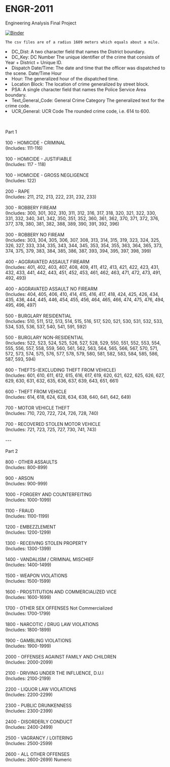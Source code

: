 # ENGR-2011
Engineering Analysis Final Project

[![Binder](https://mybinder.org/badge_logo.svg)](https://mybinder.org/v2/gh/djhunter67/ENGR-2011.git/master)
    
    The csv files are of a radius 1609 meters which equals about a mile.

<u2>
    <li> DC_Dist: A two character field that names the District boundary.</li>
    <li> DC_Key: DC Number The unique identifier of the crime that consists of Year + District + Unique ID.</li>
    <li>Dispatch Date/Time: The date and time that the officer was dispatched to the scene.	Date/Time
Hour</li>
  <li>Hour: The generalized hour of the dispatched time.	</li>
  <li>Location Block: The location of crime generalized by street block.</li>
  <li>PSA: A single character field that names the Police Service Area boundary.</li>
  <li>Text_General_Code: General Crime Category The generalized text for the crime code.</li>
  <li>UCR_General: UCR Code The rounded crime code, i.e. 614 to 600.</li>
</u2>

<br /><br />Part 1<br /><br />100 - HOMICIDE - CRIMINAL<br />(Includes: 111-116)<br /><br />100 - HOMICIDE - JUSTIFIABLE<br />(Includes: 117 - 118)<br /><br />100 - HOMICIDE - GROSS NEGLIGENCE<br />(Includes: 122)<br /><br />200 - RAPE<br />(Includes: 211, 212, 213, 222, 231, 232, 233)<br /><br />300 - ROBBERY FIREAM<br />(Includes: 300, 301, 302, 310, 311, 312, 316, 317, 318, 320, 321, 322, 330, 331, 332, 340, 341, 342, 350, 351, 352, 360, 361, 362, 370, 371, 372, 376, 377, 378, 380, 381, 382, 388, 389, 390, 391, 392, 396)<br /><br />300 - ROBBERY NO FIREAM<br />(Includes: 303, 304, 305, 306, 307, 308, 313, 314, 315, 319, 323, 324, 325, 326, 327, 333, 334, 335, 343, 344, 345, 353, 354, 355, 363, 364, 365, 373, 374, 375, 379, 383, 384, 385, 386, 387, 393, 394, 395, 397, 398, 399)<br /><br />400 - AGGRAVATED ASSAULT FIREARM<br />(Includes: 401, 402, 403, 407, 408, 409, 411, 412, 413, 421, 422, 423, 431, 432, 433, 441, 442, 443, 451, 452, 453, 461, 462, 463, 471, 472, 473, 491, 492, 493)<br /><br />400 - AGGRAVATED ASSAULT NO FIREARM<br />(Includes: 404, 405, 406, 410, 414, 415, 416, 417, 418, 424, 425, 426, 434, 435, 436, 444, 445, 446, 454, 455, 456, 464, 465, 466, 474, 475, 476, 494, 495, 496, 497)<br /><br />500 - BURGLARY RESIDENTIAL<br />(Includes: 510, 511, 512, 513, 514, 515, 516, 517, 520, 521, 530, 531, 532, 533, 534, 535, 536, 537, 540, 541, 591, 592)<br /><br />500 - BURGLARY NON-RESIDENTIAL<br />(Includes: 522, 523, 524, 525, 526, 527, 528, 529, 550, 551, 552, 553, 554, 555, 556, 557, 558, 559, 560, 561, 562, 563, 564, 565, 566, 567, 570, 571, 572, 573, 574, 575, 576, 577, 578, 579, 580, 581, 582, 583, 584, 585, 586, 587, 593, 594)<br /><br />600 - THEFTS-(EXCLUDING THEFT FROM VEHICLE)<br />(Includes: 601, 610, 611, 612, 615, 616, 617, 619, 620, 621, 622, 625, 626, 627, 629, 630, 631, 632, 635, 636, 637, 639, 643, 651, 661)<br /><br />600 - THEFT FROM VEHICLE<br />(Includes: 614, 618, 624, 628, 634, 638, 640, 641, 642, 649)<br /><br />700 - MOTOR VEHICLE THEFT<br />(Includes: 710, 720, 722, 724, 726, 728, 740)<br /><br />700 - RECOVERED STOLEN MOTOR VEHICLE<br />(Includes: 721, 723, 725, 727, 730, 741, 743)<br /><br />---<br /><br />Part 2<br />		<br />800 - OTHER ASSAULTS<br />(Includes: 800-899)<br /><br />900 - ARSON<br />(Includes: 900-999)<br /><br />1000 - FORGERY AND COUNTERFEITING<br />(Includes: 1000-1099)<br /><br />1100 - FRAUD<br />(Includes: 1100-1199)<br /><br />1200 - EMBEZZLEMENT<br />(Includes: 1200-1299)<br /><br />1300 - RECEIVING STOLEN PROPERTY<br />(Includes: 1300-1399)<br /><br />1400 - VANDALISM / CRIMINAL MISCHIEF<br />(Includes: 1400-1499)<br /><br />1500 - WEAPON VIOLATIONS<br />(Includes: 1500-1599)<br /><br />1600 - PROSTITUTION AND COMMERCIALIZED VICE<br />(Includes: 1600-1699)<br /><br />1700 - OTHER SEX OFFENSES Not Commercialized<br />(Includes: 1700-1799)<br /><br />1800 - NARCOTIC / DRUG LAW VIOLATIONS<br />(Includes: 1800-1899)<br /><br />1900 - GAMBLING VIOLATIONS<br />(Includes: 1900-1999)<br /><br />2000 - OFFENSES AGAINST FAMILY AND CHILDREN<br />(Includes: 2000-2099)<br /><br />2100 - DRIVING UNDER THE INFLUENCE,  D.U.I<br />(Includes: 2100-2199)<br /><br />2200 - LIQUOR LAW VIOLATIONS<br />(Includes: 2200-2299)<br /><br />2300 - PUBLIC DRUNKENNESS<br />(Includes: 2300-2399)<br /><br />2400 - DISORDERLY CONDUCT<br />(Includes: 2400-2499)<br /><br />2500 - VAGRANCY / LOITERING<br />(Includes: 2500-2599)<br /><br />2600 - ALL OTHER OFFENSES<br />(Includes: 2600-2699)	Numeric
